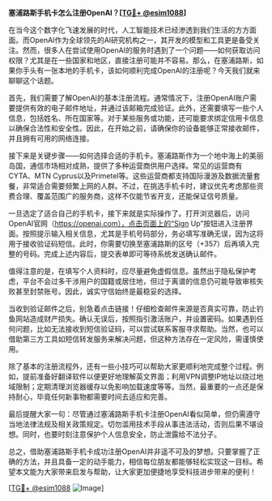 **塞浦路斯手机卡怎么注册OpenAI？[[TG💪+ @esim1088](https://t.me/s/esim1088)]**

在当今这个数字化飞速发展的时代，人工智能技术已经渗透到我们生活的方方面面。而OpenAI作为全球领先的AI研究机构之一，其开发的模型和工具更是备受关注。然而，很多人在尝试使用OpenAI的服务时遇到了一个问题——如何获取访问权限？尤其是在一些国家和地区，直接注册可能并不容易。那么，在塞浦路斯，如果你手头有一张本地的手机卡，该如何顺利完成OpenAI的注册呢？今天我们就来聊聊这个话题。

首先，我们需要了解OpenAI的基本注册流程。通常情况下，注册OpenAI账户需要提供有效的电子邮件地址，并通过该邮箱完成验证。此外，还需要填写一些个人信息，包括姓名、所在国家等。对于某些服务或功能，还可能要求绑定信用卡信息以确保合法性和安全性。因此，在开始之前，请确保你的设备能够正常接收邮件，并且拥有可用的网络连接。

接下来是关键步骤——如何选择合适的手机卡。塞浦路斯作为一个地中海上的美丽岛国，通信市场相对成熟，提供了多种运营商供用户选择。常见的运营商有CYTA、MTN Cyprus以及Primetel等。这些运营商都支持国际漫游及数据流量套餐，非常适合需要频繁上网的人群。不过，在挑选手机卡时，建议优先考虑那些资费合理、覆盖范围广的服务商，这样不仅能节省开支，还能保证信号质量。

一旦选定了适合自己的手机卡，接下来就是实际操作了。打开浏览器后，访问OpenAI官网（https://openai.com），点击页面上的“Sign Up”按钮进入注册界面。按照提示输入相关信息，尤其是手机号码部分，务必填写准确无误，因为这将用于接收验证码短信。此时，你需要切换至塞浦路斯的区号（+357）后再填入完整的号码。完成上述内容后，提交表单即可等待系统发送确认邮件。

值得注意的是，在填写个人资料时，应尽量避免虚假信息。虽然出于隐私保护考虑，平台不会过多干涉用户的国籍或居住地，但过于离谱的信息仍可能导致审核失败甚至封禁账号。因此，诚实守信始终是最稳妥的选择。

当收到验证邮件之后，别急着点击链接！仔细检查邮件来源是否真实可靠，防止钓鱼网站造成财产损失。确认无误后，按照指引激活账户，并设置密码。如果遇到任何问题，比如无法接收到短信验证码，可以尝试联系客服寻求帮助。当然，也可以借助第三方工具如短信转发服务来解决问题，但这种方法存在一定风险，需谨慎使用。

除了基本的注册流程外，还有一些小技巧可以帮助大家更顺利地完成整个过程。例如，提前准备好翻译软件以便更好地理解英文界面；利用VPN调整IP地址以绕过地域限制；定期清理浏览器缓存以免影响加载速度等等。当然，最重要的一点还是保持耐心，毕竟任何新事物都需要时间去适应和完善。

最后提醒大家一句：尽管通过塞浦路斯手机卡注册OpenAI看似简单，但仍需遵守当地法律法规及相关政策规定。切勿滥用技术手段从事违法活动，否则后果不堪设想。同时，也要时刻注意保护个人信息安全，防止泄露给不法分子。

总之，借助塞浦路斯手机卡成功注册OpenAI并非遥不可及的梦想。只要掌握了正确的方法，并且具备一定的动手能力，相信每位朋友都能够轻松实现这一目标。希望本文能为大家带来启发与帮助，让大家更加便捷地享受科技进步带来的便利！

[[TG💪+ @esim1088](https://t.me/s/esim1088) ![Image](https://i.postimg.cc/4NQfJmqS/Snipaste-2025-05-13-00-14-12.png)]